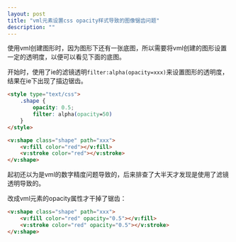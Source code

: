 ```yaml
---
layout: post
title: "vml元素设置css opacity样式导致的图像锯齿问题"
description: ""
---
```


使用vml创建图形时，因为图形下还有一张底图，所以需要将vml创建的图形设置一定的透明度，以便可以看见下面的底图。

开始时，使用了ie的滤镜透明`filter:alpha(opacity=xxx)`来设置图形的透明度，结果在ie下出现了描边锯齿。

```html
<style type="text/css">
    .shape {
        opacity: 0.5;
        filter: alpha(opacity=50)
    }
</style>

<v:shape class="shape" path="xxx">
    <v:fill color="red"></v:fill>
    <v:stroke color="red"></v:stroke>
</v:shape>
```

起初还以为是vml的数字精度问题导致的，后来排查了大半天才发现是使用了滤镜透明导致的。

改成vml元素的opacity属性才干掉了锯齿：

```html
<v:shape class="shape" path="xxx">
    <v:fill color="red" opacity="0.5"></v:fill>
    <v:stroke color="red" opacity="0.5"></v:stroke>
</v:shape>
```

